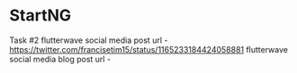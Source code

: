 # StartNG
Task #2
flutterwave social media post url - https://twitter.com/francisetim15/status/1165233184424058881
flutterwave social media blog post url - 
